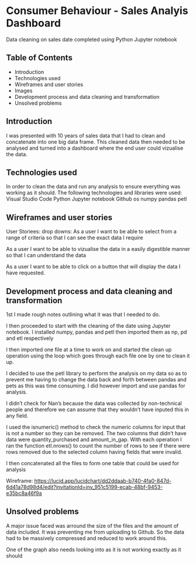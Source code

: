 # Consumer Behaviour - Sales Analyis Dashboard

Data cleaning on sales date completed using Python Jupyter notebook

## Table of Contents

- Introduction
- Technologies used
- Wireframes and user stories
- Images
- Development process and data cleaning and transformation
- Unsolved problems

## Introduction

I was presented with 10 years of sales data that I had to clean and concatenate into one big data frame. This cleaned data then needed to be analysed and turned into a dashboard where the end user could vizualise the data.

## Technologies used

In order to clean the data and run any analysis to ensure everything was working as it should. The following technologies and libraries were used:
Visual Studio Code
Python
Jupyter notebook
Github
os
numpy
pandas
petl

## Wireframes and user stories

User Storiees:
drop downs: As a user I want to be able to select from a range of criteria so that I can see the exact data I require

As a user I want to be able to vizualise the data in a easily digestible manner so that I can understand the data

As a user I want to be able to click on a button that will display the data I have requested.

## Development process and data cleaning and transformation

1st I made rough notes outlining what it was that I needed to do.

I then proceeded to start with the cleaning of the date using Jupyter notebook.
I installed numpy, pandas and petl then imported them as np, pd and etl respectively

I then imported one file at a time to work on and started the clean up operation using the loop which goes through each file one by one to clean it up.

I decided to use the petl library to perform the analysis on my data so as to prevent me having to change the data back and forth between pandas and pets as this was time consuming. I did however import and use pandas for analysis.

I didn’t check for Nan’s because the data was collected by non-technical people and therefore we can assume that they wouldn’t have inputed this in any field.

I used the isnumeric() method to check the numeric columns for input that is not a number so they can be removed. The two columns that didn’t have data were quantity_purchased and amount_in_gap. With each operation I ran the function etl.nrows() to count the number of rows to see if there were rows removed due to the selected column having fields that were invalid.

I then concatenated all the files to form one table that could be used for analysis

Wireframe: https://lucid.app/lucidchart/dd2ddaab-b740-4fa0-847d-6d41a78d98d4/edit?invitationId=inv_951c5199-ecab-48bf-9453-e35bc8a46f9a

## Unsolved problems

A major issue faced was arround the size of the files and the amount of data included. It was preventing me from uploading to Github. So the data had to be massively compressed and reduced to work around this.

One of the graph also needs looking into as it is not working exactly as it should
